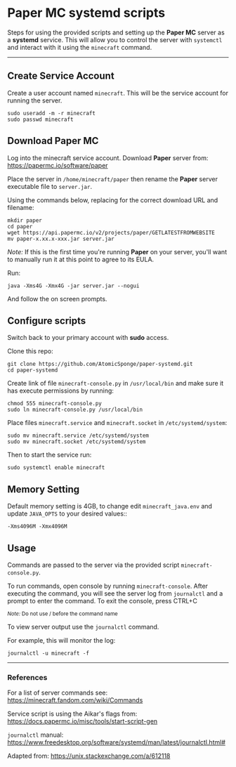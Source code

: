 # Paper MC systemd scripts

Steps for using the provided scripts and setting up the __Paper MC__ server as a __systemd__ service.  This will allow you to control the server with `systemctl` and interact with it using the `minecraft` command.

-----

## Create Service Account

Create a user account named `minecraft`.  This will be the service account for running the server.
```
sudo useradd -m -r minecraft
sudo passwd minecraft
```

## Download Paper MC

Log into the minecraft service account.  Download __Paper__ server from:
<https://papermc.io/software/paper>

Place the server in `/home/minecraft/paper` then rename the __Paper__ server executable file to `server.jar`.

Using the commands below, replacing for the correct download URL and filename:
```
mkdir paper
cd paper
wget https://api.papermc.io/v2/projects/paper/GETLATESTFROMWEBSITE
mv paper-x.xx.x-xxx.jar server.jar
```

*Note:* If this is the first time you're running __Paper__ on your server, you'll want to manually run it at this point to agree to its EULA.

Run:
```
java -Xms4G -Xmx4G -jar server.jar --nogui
```
And follow the on screen prompts.

## Configure scripts

Switch back to your primary account with __sudo__ access.

Clone this repo:
```
git clone https://github.com/AtomicSponge/paper-systemd.git
cd paper-systemd
```

Create link of file `minecraft-console.py` in `/usr/local/bin` and make sure it has execute permissions by running:
```
chmod 555 minecraft-console.py
sudo ln minecraft-console.py /usr/local/bin
```

Place files `minecraft.service` and `minecraft.socket` in `/etc/systemd/system`:
```
sudo mv minecraft.service /etc/systemd/system
sudo mv minecraft.socket /etc/systemd/system
```

Then to start the service run:
```
sudo systemctl enable minecraft
```

## Memory Setting

Default memory setting is 4GB, to change edit `minecraft_java.env` and update `JAVA_OPTS` to your desired values::
```
-Xms4096M -Xmx4096M
```

## Usage

Commands are passed to the server via the provided script `minecraft-console.py`.

To run commands, open console by running `minecraft-console`. 
After executing the command, you will see the server log from `journalctl` and a prompt to enter the command.
To exit the console, press CTRL+C

<sub>*Note:* Do not use / before the command name</sub>

To view server output use the `journalctl` command.

For example, this will monitor the log:
```
journalctl -u minecraft -f
```

-----

### References

For a list of server commands see:
<https://minecraft.fandom.com/wiki/Commands>

Service script is using the Aikar's flags from:
<https://docs.papermc.io/misc/tools/start-script-gen>

`journalctl` manual:
<https://www.freedesktop.org/software/systemd/man/latest/journalctl.html#>

Adapted from:
<https://unix.stackexchange.com/a/612118>
